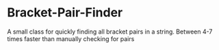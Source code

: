 # Bracket-Pair-Finder
A small class for quickly finding all bracket pairs in a string. Between 4-7 times faster than manually checking for pairs

